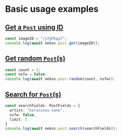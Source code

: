 # Basic usage examples

## [Get a `Post` using ID](/reference/post#post-get)
```ts
const imageID = "ry7gPEpg7";
console.log(await nekos.post.get(imageID));
```

## [Get random `Post`(s)](/reference/post#post-random)
```ts
const count = 3;
const nsfw = false;
console.log(await nekos.post.random(count, nsfw));
```

## [Search for `Post`(s)](/reference/post#post-search)
```ts
const searchFields: PostFields = {
  artist: "karasusou nano",
  nsfw: false,
  limit: 5
}
console.log(await nekos.post.search(searchFields));
```
